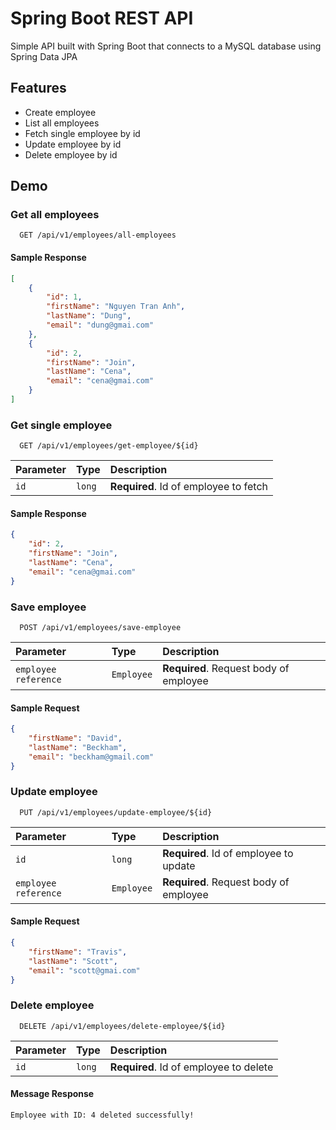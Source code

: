 # Spring Boot REST API

Simple API built with Spring Boot that connects to a MySQL database using Spring Data JPA

## Features

- Create employee
- List all employees
- Fetch single employee by id
- Update employee by id
- Delete employee by id

## Demo

### Get all employees

```http
  GET /api/v1/employees/all-employees
```

#### Sample Response

```json
[
    {
        "id": 1,
        "firstName": "Nguyen Tran Anh",
        "lastName": "Dung",
        "email": "dung@gmai.com"
    },
    {
        "id": 2,
        "firstName": "Join",
        "lastName": "Cena",
        "email": "cena@gmai.com"
    }
]
```

### Get single employee

```http
  GET /api/v1/employees/get-employee/${id}
```

| Parameter | Type     | Description                       |
| :-------- | :------- | :-------------------------------- |
| `id`      | `long` | **Required**. Id of employee to fetch |

#### Sample Response

```json
{
    "id": 2,
    "firstName": "Join",
    "lastName": "Cena",
    "email": "cena@gmai.com"
}
```

### Save employee

```http
  POST /api/v1/employees/save-employee
```
| Parameter | Type     | Description                       |
| :-------- | :------- | :-------------------------------- |
| `employee reference`      | `Employee` | **Required**. Request body of employee |

#### Sample Request

```json
{
    "firstName": "David",
    "lastName": "Beckham",
    "email": "beckham@gmail.com"
}
```

### Update employee

```http
  PUT /api/v1/employees/update-employee/${id}
```
| Parameter | Type     | Description                       |
| :-------- | :------- | :-------------------------------- |
| `id`      | `long` | **Required**. Id of employee to update |
| `employee reference`      | `Employee` | **Required**. Request body of employee |

#### Sample Request

```json
{
    "firstName": "Travis",
    "lastName": "Scott",
    "email": "scott@gmai.com"
}
```

### Delete employee

```http
  DELETE /api/v1/employees/delete-employee/${id}
```
| Parameter | Type     | Description                       |
| :-------- | :------- | :-------------------------------- |
| `id`      | `long` | **Required**. Id of employee to delete |

#### Message Response

```text
Employee with ID: 4 deleted successfully!
```
